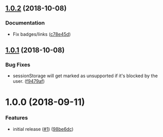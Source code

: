 ## [1.0.2](https://github.com/Alorel/localforage-driver-session-storage/compare/1.0.1...1.0.2) (2018-10-08)


### Documentation

* Fix badges/links ([c78e45d](https://github.com/Alorel/localforage-driver-session-storage/commit/c78e45d))

## [1.0.1](https://github.com/Alorel/localforage-driver-session-storage/compare/1.0.0...1.0.1) (2018-10-08)


### Bug Fixes

* sessionStorage will get marked as unsupported if it's blocked by the user. ([f9479af](https://github.com/Alorel/localforage-driver-session-storage/commit/f9479af))

# 1.0.0 (2018-09-11)


### Features

* initial release ([#1](https://github.com/Alorel/localforage-driver-session-storage/issues/1)) ([98be6dc](https://github.com/Alorel/localforage-driver-session-storage/commit/98be6dc))
